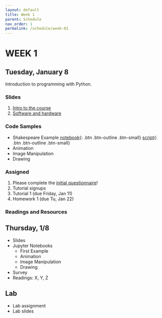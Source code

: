 ```yaml
---
layout: default
title: Week 1
parent: Schedule
nav_order: 1
permalink: /schedule/week-01
---
```


# WEEK 1

## Tuesday, January 8
Introduction to programming with Python.
### Slides
1. <a href="https://docs.google.com/presentation/d/e/2PACX-1vQfIS4tu6uvp3ISksMSK2vvYlV10E6WH42SKiI3hMWmx0PHRZj_gaMcUHjK4G1Ej2ZXpGYp36K4fTIs/pub?start=false&loop=false&delayms=3000" target="_blank">Intro to the course</a>
2. <a href="https://docs.google.com/presentation/d/e/2PACX-1vQfIS4tu6uvp3ISksMSK2vvYlV10E6WH42SKiI3hMWmx0PHRZj_gaMcUHjK4G1Ej2ZXpGYp36K4fTIs/pub?start=false&loop=false&delayms=3000" target="_blank">Software and hardware</a>

### Code Samples
* Shakespeare Example [notebook](https://raw.githubusercontent.com/eecs110/winter2019-course-files/master/notebooks/01.%20Introduction.ipynb){: .btn .btn-outline .btn-small} [script](https://raw.githubusercontent.com/eecs110/winter2019-course-files/master/notebooks/scripts/01_introduction.py){: .btn .btn-outline .btn-small}
* Animation
* Image Manipulation
* Drawing

### Assigned 
1. Please complete the <a href="https://goo.gl/forms/315BPme8lNKYGval1" target="_blank">initial questionnaire</a>!
2. Tutorial signups
3. Tutorial 1 (due Friday, Jan 11)
4. Homework 1 (due Tu, Jan 22)

### Readings and Resources


## Thursday, 1/8
* Slides
* Jupyter Notebooks
    * First Example
    * Animation
    * Image Manipulation
    * Drawing
* Survey
* Readings: X, Y, Z

## Lab
* Lab assignment
* Lab slides
